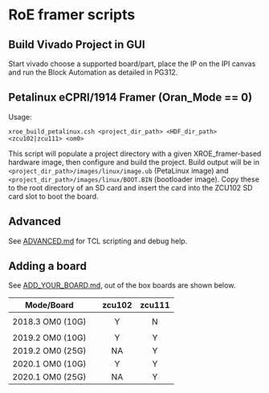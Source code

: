 # RoE framer scripts

## **Build Vivado Project in GUI**
Start vivado choose a supported board/part, place the IP on the IPI canvas and run the Block Automation as detailed in PG312.

## **Petalinux eCPRI/1914 Framer** (Oran_Mode == 0)

Usage: 
```console
xroe_build_petalinux.csh <project_dir_path> <HDF_dir_path> <zcu102|zcu111> <om0>
```
This script will populate a project directory with a given XROE_framer-based hardware image, then configure and build the project.
Build output will be in `<project_dir_path>/images/linux/image.ub` (PetaLinux image) and `<project_dir_path>/images/linux/BOOT.BIN` (bootloader image).
Copy these to the root directory of an SD card and insert the card into the ZCU102 SD card slot to boot the board.

## Advanced
See [ADVANCED.md](ADVANCED.md) for TCL scripting and debug help.

## Adding a board
See [ADD_YOUR_BOARD.md](ADD_YOUR_BOARD.md), out of the box boards are shown below.


| Mode/Board | | zcu102 | zcu111 |
| --- | --- | :---:  | :---: |
| | | |
| 2018.3 OM0 (10G) | | Y | N |
| | | |
| 2019.2 OM0 (10G) | | Y | Y |
| 2019.2 OM0 (25G) | | NA | Y |
| 2020.1 OM0 (10G) | | Y | Y |
| 2020.1 OM0 (25G) | | NA | Y |
